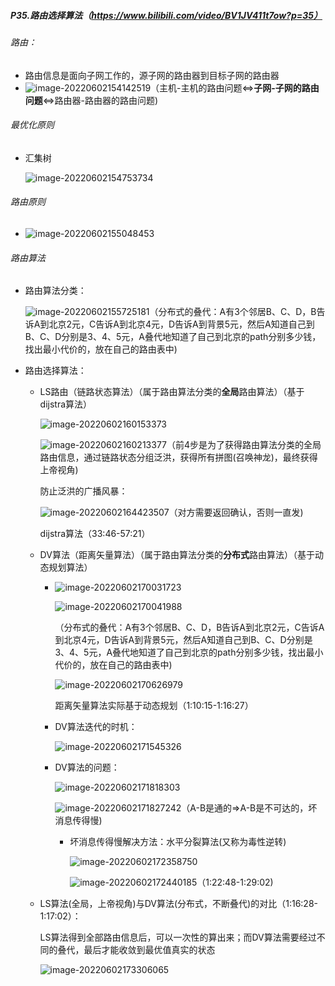 ##### P35.路由选择算法（https://www.bilibili.com/video/BV1JV411t7ow?p=35）

###### 路由：

- 路由信息是面向子网工作的，源子网的路由器到目标子网的路由器
- ![image-20220602154142519](C:\Users\呵\AppData\Roaming\Typora\typora-user-images\image-20220602154142519.png)（主机-主机的路由问题<=>**子网-子网的路由问题**<=>路由器-路由器的路由问题)

###### 最优化原则

- 汇集树

  ![image-20220602154753734](C:\Users\呵\AppData\Roaming\Typora\typora-user-images\image-20220602154753734.png)

###### 路由原则

- ![image-20220602155048453](C:\Users\呵\AppData\Roaming\Typora\typora-user-images\image-20220602155048453.png)

###### 路由算法

- 路由算法分类：

  ![image-20220602155725181](C:\Users\呵\AppData\Roaming\Typora\typora-user-images\image-20220602155725181.png)（分布式的叠代：A有3个邻居B、C、D，B告诉A到北京2元，C告诉A到北京4元，D告诉A到背景5元，然后A知道自己到B、C、D分别是3、4、5元，A叠代地知道了自己到北京的path分别多少钱，找出最小代价的，放在自己的路由表中)

- 路由选择算法：

  - LS路由（链路状态算法）（属于路由算法分类的**全局**路由算法）（基于dijstra算法）

    ![image-20220602160153373](C:\Users\呵\AppData\Roaming\Typora\typora-user-images\image-20220602160153373.png)

    ![image-20220602160213377](C:\Users\呵\AppData\Roaming\Typora\typora-user-images\image-20220602160213377.png)（前4步是为了获得路由算法分类的全局路由信息，通过链路状态分组泛洪，获得所有拼图(召唤神龙)，最终获得上帝视角)

    

    防止泛洪的广播风暴：

    ![image-20220602164423507](C:\Users\呵\AppData\Roaming\Typora\typora-user-images\image-20220602164423507.png)（对方需要返回确认，否则一直发)

    

    dijstra算法（33:46-57:21）

  - DV算法（距离矢量算法）（属于路由算法分类的**分布式**路由算法）（基于动态规划算法）

    - ![image-20220602170031723](C:\Users\呵\AppData\Roaming\Typora\typora-user-images\image-20220602170031723.png)

      ![image-20220602170041988](C:\Users\呵\AppData\Roaming\Typora\typora-user-images\image-20220602170041988.png)

      （分布式的叠代：A有3个邻居B、C、D，B告诉A到北京2元，C告诉A到北京4元，D告诉A到背景5元，然后A知道自己到B、C、D分别是3、4、5元，A叠代地知道了自己到北京的path分别多少钱，找出最小代价的，放在自己的路由表中)

      ![image-20220602170626979](C:\Users\呵\AppData\Roaming\Typora\typora-user-images\image-20220602170626979.png)

      

      距离矢量算法实际基于动态规划（1:10:15-1:16:27）

    - DV算法迭代的时机：

      ![image-20220602171545326](C:\Users\呵\AppData\Roaming\Typora\typora-user-images\image-20220602171545326.png)

    - DV算法的问题：

      ![image-20220602171818303](C:\Users\呵\AppData\Roaming\Typora\typora-user-images\image-20220602171818303.png)

      ![image-20220602171827242](C:\Users\呵\AppData\Roaming\Typora\typora-user-images\image-20220602171827242.png)（A-B是通的=>A-B是不可达的，坏消息传得慢)

      - 坏消息传得慢解决方法：水平分裂算法(又称为毒性逆转)

        ![image-20220602172358750](C:\Users\呵\AppData\Roaming\Typora\typora-user-images\image-20220602172358750.png)

        ![image-20220602172440185](C:\Users\呵\AppData\Roaming\Typora\typora-user-images\image-20220602172440185.png)（1:22:48-1:29:02)

  - LS算法(全局，上帝视角)与DV算法(分布式，不断叠代)的对比（1:16:28-1:17:02）：

    LS算法得到全部路由信息后，可以一次性的算出来；而DV算法需要经过不同的叠代，最后才能收敛到最优值真实的状态

    ![image-20220602173306065](C:\Users\呵\AppData\Roaming\Typora\typora-user-images\image-20220602173306065.png)